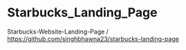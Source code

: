 # Starbucks_Landing_Page
Starbucks-Website-Landing-Page
/
https://github.com/singhbhawna23/starbucks-landing-page
